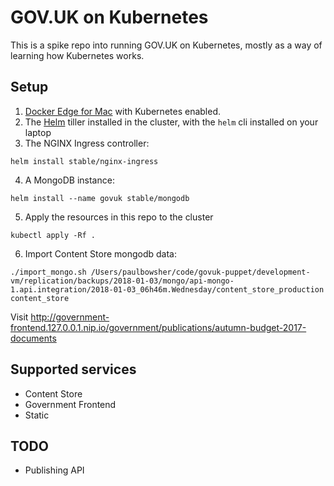 # GOV.UK on Kubernetes

This is a spike repo into running GOV.UK on Kubernetes, mostly as a way of learning how Kubernetes works.

## Setup

1. [Docker Edge for Mac](https://store.docker.com/editions/community/docker-ce-desktop-mac) with Kubernetes enabled.
2. The [Helm](https://github.com/kubernetes/helm) tiller installed in the cluster, with the `helm` cli installed on your laptop
3. The NGINX Ingress controller:
```
helm install stable/nginx-ingress
```
4. A MongoDB instance:
```
helm install --name govuk stable/mongodb
```
5. Apply the resources in this repo to the cluster
```
kubectl apply -Rf .
```
6. Import Content Store mongodb data:
```
./import_mongo.sh /Users/paulbowsher/code/govuk-puppet/development-vm/replication/backups/2018-01-03/mongo/api-mongo-1.api.integration/2018-01-03_06h46m.Wednesday/content_store_production content_store
```

Visit http://government-frontend.127.0.0.1.nip.io/government/publications/autumn-budget-2017-documents

## Supported services

- Content Store
- Government Frontend
- Static

## TODO

- Publishing API

